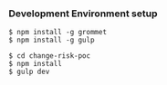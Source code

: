 ### Development Environment setup

```
$ npm install -g grommet
$ npm install -g gulp

$ cd change-risk-poc
$ npm install
$ gulp dev
```
